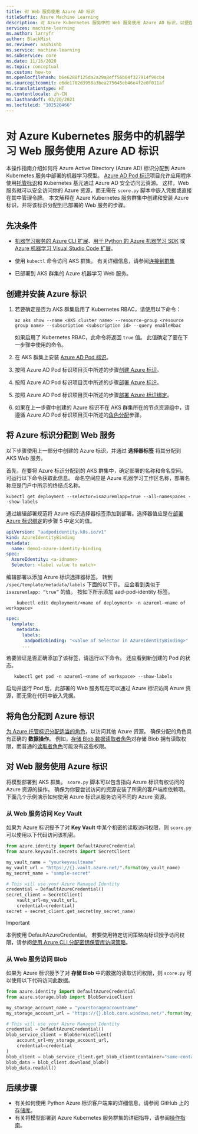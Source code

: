 ```yaml
---
title: 对 Web 服务使用 Azure AD 标识
titleSuffix: Azure Machine Learning
description: 对 Azure Kubernetes 服务中的 Web 服务使用 Azure AD 标识，以便在评分期间访问云资源。
services: machine-learning
ms.author: larryfr
author: BlackMist
ms.reviewer: aashishb
ms.service: machine-learning
ms.subservice: core
ms.date: 11/16/2020
ms.topic: conceptual
ms.custom: how-to
ms.openlocfilehash: b6e6288f125da2a29a8eff56b64f327914f90cb4
ms.sourcegitcommit: e6de1702d3958a3bea275645eb46e4f2e0f011af
ms.translationtype: HT
ms.contentlocale: zh-CN
ms.lasthandoff: 03/20/2021
ms.locfileid: "102520466"
---
```

# <a name="use-azure-ad-identity-with-your-machine-learning-web-service-in-azure-kubernetes-service"></a>对 Azure Kubernetes 服务中的机器学习 Web 服务使用 Azure AD 标识

本操作指南介绍如何将 Azure Active Directory (Azure AD) 标识分配到 Azure Kubernetes 服务中部署的机器学习模型。 [Azure AD Pod 标识](https://github.com/Azure/aad-pod-identity)项目允许应用程序使用[托管标识](../active-directory/managed-identities-azure-resources/overview.md)和 Kubernetes 基元通过 Azure AD 安全访问云资源。 这样，Web 服务就可以安全访问你的 Azure 资源，而无需在 `score.py` 脚本中嵌入凭据或直接在其中管理令牌。 本文解释在 Azure Kubernetes 服务群集中创建和安装 Azure 标识，并将该标识分配到已部署的 Web 服务的步骤。

## <a name="prerequisites"></a>先决条件

- [机器学习服务的 Azure CLI 扩展](reference-azure-machine-learning-cli.md)、[用于 Python 的 Azure 机器学习 SDK](/python/api/overview/azure/ml/intro) 或 [Azure 机器学习 Visual Studio Code 扩展](tutorial-setup-vscode-extension.md)。

- 使用 `kubectl` 命令访问 AKS 群集。 有关详细信息，请参阅[连接到群集](../aks/kubernetes-walkthrough.md#connect-to-the-cluster)

- 已部署到 AKS 群集的 Azure 机器学习 Web 服务。

## <a name="create-and-install-an-azure-identity"></a>创建并安装 Azure 标识

1. 若要确定是否为 AKS 群集启用了 Kubernetes RBAC，请使用以下命令：

    ```azurecli-interactive
    az aks show --name <AKS cluster name> --resource-group <resource group name> --subscription <subscription id> --query enableRbac
    ```

    如果启用了 Kubernetes RBAC，此命令将返回 `true` 值。 此值确定了要在下一步骤中使用的命令。

1. 在 AKS 群集上安装 [Azure AD Pod 标识](https://azure.github.io/aad-pod-identity/docs/getting-started/installation/)。

1. 按照 Azure AD Pod 标识项目页中所述的步骤[创建 Azure 标识](https://azure.github.io/aad-pod-identity/docs/demo/standard_walkthrough/#2-create-an-identity-on-azure)。

1. 按照 Azure AD Pod 标识项目页中所述的步骤[部署 Azure 标识](https://azure.github.io/aad-pod-identity/docs/demo/standard_walkthrough/#3-deploy-azureidentity)。

1. 按照 Azure AD Pod 标识项目页中所述的步骤[部署 Azure 标识绑定](https://azure.github.io/aad-pod-identity/docs/demo/standard_walkthrough/#5-deploy-azureidentitybinding)。

1. 如果在上一步骤中创建的 Azure 标识不在 AKS 群集所在的节点资源组中，请遵循 Azure AD Pod 标识项目页中所述的[角色分配](https://azure.github.io/aad-pod-identity/docs/getting-started/role-assignment/#user-assigned-identities-that-are-not-within-the-node-resource-group)步骤。

## <a name="assign-azure-identity-to-web-service"></a>将 Azure 标识分配到 Web 服务

以下步骤使用上一部分中创建的 Azure 标识，并通过 **选择器标签** 将其分配到 AKS Web 服务。

首先，在要将 Azure 标识分配到的 AKS 群集中，确定部署的名称和命名空间。 可运行以下命令获取此信息。 命名空间应是 Azure 机器学习工作区名称，部署名称应是门户中所示的终结点名称。

```azurecli-interactive
kubectl get deployment --selector=isazuremlapp=true --all-namespaces --show-labels
```

通过编辑部署规范将 Azure 标识选择器标签添加到部署。选择器值应是在[部署 Azure 标识绑定](https://azure.github.io/aad-pod-identity/docs/demo/standard_walkthrough/#5-deploy-azureidentitybinding)的步骤 5 中定义的值。

```yaml
apiVersion: "aadpodidentity.k8s.io/v1"
kind: AzureIdentityBinding
metadata:
  name: demo1-azure-identity-binding
spec:
  AzureIdentity: <a-idname>
  Selector: <label value to match>
```

编辑部署以添加 Azure 标识选择器标签。 转到 `/spec/template/metadata/labels` 下面的以下节。 应会看到类似于 `isazuremlapp: “true”` 的值。 按如下所示添加 aad-pod-identity 标签。

```azurecli-interactive
    kubectl edit deployment/<name of deployment> -n azureml-<name of workspace>
```

```yaml
spec:
  template:
    metadata:
      labels:
       aadpodidbinding: "<value of Selector in AzureIdentityBinding>"
      ...
```

若要验证是否正确添加了该标签，请运行以下命令。 还应看到新创建的 Pod 的状态。

```azurecli-interactive
   kubectl get pod -n azureml-<name of workspace> --show-labels
```

启动并运行 Pod 后，此部署的 Web 服务现在可以通过 Azure 标识访问 Azure 资源，而无需在代码中嵌入凭据。

## <a name="assign-roles-to-your-azure-identity"></a>将角色分配到 Azure 标识

[为 Azure 托管标识分配适当的角色](../active-directory/managed-identities-azure-resources/how-to-manage-ua-identity-portal.md)，以访问其他 Azure 资源。 确保分配的角色具有正确的 **数据操作**。 例如，[存储 Blob 数据读取者角色](../role-based-access-control/built-in-roles.md#storage-blob-data-reader)对存储 Blob 拥有读取权限，而普通的[读取者角色](../role-based-access-control/built-in-roles.md#reader)可能没有这些权限。

## <a name="use-azure-identity-with-your-web-service"></a>对 Web 服务使用 Azure 标识

将模型部署到 AKS 群集。 `score.py` 脚本可以包含指向 Azure 标识有权访问的 Azure 资源的操作。 确保为你要尝试访问的资源安装了所需的客户端库依赖项。 下面几个示例演示如何使用 Azure 标识从服务访问不同的 Azure 资源。

### <a name="access-key-vault-from-your-web-service"></a>从 Web 服务访问 Key Vault

如果为 Azure 标识授予了对 **Key Vault** 中某个机密的读取访问权限，则 `score.py` 可以使用以下代码访问该机密。

```python
from azure.identity import DefaultAzureCredential
from azure.keyvault.secrets import SecretClient

my_vault_name = "yourkeyvaultname"
my_vault_url = "https://{}.vault.azure.net/".format(my_vault_name)
my_secret_name = "sample-secret"

# This will use your Azure Managed Identity
credential = DefaultAzureCredential()
secret_client = SecretClient(
    vault_url=my_vault_url,
    credential=credential)
secret = secret_client.get_secret(my_secret_name)
```

> [!IMPORTANT]
> 本例使用 DefaultAzureCredential。 若要使用特定访问策略向标识授予访问权限，请参阅[使用 Azure CLI 分配密钥保管库访问策略](../key-vault/general/assign-access-policy-cli.md)。

### <a name="access-blob-from-your-web-service"></a>从 Web 服务访问 Blob

如果为 Azure 标识授予了对 **存储 Blob** 中的数据的读取访问权限，则 `score.py` 可以使用以下代码访问此数据。

```python
from azure.identity import DefaultAzureCredential
from azure.storage.blob import BlobServiceClient

my_storage_account_name = "yourstorageaccountname"
my_storage_account_url = "https://{}.blob.core.windows.net/".format(my_storage_account_name)

# This will use your Azure Managed Identity
credential = DefaultAzureCredential()
blob_service_client = BlobServiceClient(
    account_url=my_storage_account_url,
    credential=credential
)
blob_client = blob_service_client.get_blob_client(container="some-container", blob="some_text.txt")
blob_data = blob_client.download_blob()
blob_data.readall()
```

## <a name="next-steps"></a>后续步骤

* 有关如何使用 Python Azure 标识客户端库的详细信息，请参阅 GitHub 上的[存储库](https://github.com/Azure/azure-sdk-for-python/tree/master/sdk/identity/azure-identity#azure-identity-client-library-for-python)。
* 有关将模型部署到 Azure Kubernetes 服务群集的详细指导，请参阅[操作指南](how-to-deploy-azure-kubernetes-service.md)。